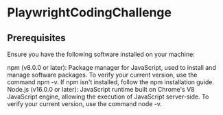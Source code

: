 # PlaywrightCodingChallenge

## Prerequisites
Ensure you have the following software installed on your machine:

npm (v8.0.0 or later): Package manager for JavaScript, used to install and manage software packages.
To verify your current version, use the command npm -v.
If npm isn't installed, follow the npm installation guide.
Node.js (v16.0.0 or later): JavaScript runtime built on Chrome's V8 JavaScript engine, allowing the execution of JavaScript server-side.
To verify your current version, use the command node -v.
